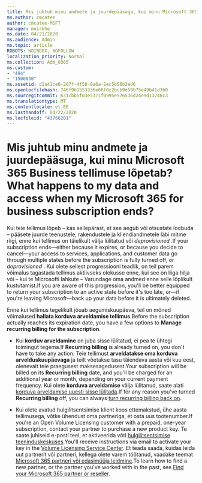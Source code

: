 ```yaml
---
title: Mis juhtub minu andmete ja juurdepääsuga, kui minu Microsoft 365 Business tellimuse lõpetab?
ms.author: cmcatee
author: cmcatee-MSFT
manager: mnirkhe
ms.date: 04/21/2020
ms.audience: Admin
ms.topic: article
ROBOTS: NOINDEX, NOFOLLOW
localization_priority: Normal
ms.collection: Adm_O365
ms.custom:
- "484"
- "1500030"
ms.assetid: d2a41ce0-207f-4f50-8a6a-2ec5b56b3ed6
ms.openlocfilehash: 746f9b1553336e66f0c2bcb9e59b75e49b41d3b0
ms.sourcegitcommit: 631cbb5f03e5371f0995e976536d24e9d13746c3
ms.translationtype: MT
ms.contentlocale: et-EE
ms.lasthandoff: 04/22/2020
ms.locfileid: "43766201"
---
```

# <a name="what-happens-to-my-data-and-access-when-my-microsoft-365-for-business-subscription-ends"></a><span data-ttu-id="833ea-102">Mis juhtub minu andmete ja juurdepääsuga, kui minu Microsoft 365 Business tellimuse lõpetab?</span><span class="sxs-lookup"><span data-stu-id="833ea-102">What happens to my data and access when my Microsoft 365 for business subscription ends?</span></span>

<span data-ttu-id="833ea-103">Kui teie tellimus lõpeb – kas sellepärast, et see aegub või otsustate loobuda – pääsete juurde teenustele, rakendustele ja kliendiandmetele läbi mitme riigi, enne kui tellimus on täielikult välja lülitatud või *deprovisioned* .</span><span class="sxs-lookup"><span data-stu-id="833ea-103">If your subscription ends—either because it expires, or because you decide to cancel—your access to services, applications, and customer data go through multiple states before the subscription is fully turned off, or  *deprovisioned*  .</span></span> <span data-ttu-id="833ea-104">Kui olete sellest progressiooni teadlik, on teil parem võimalus tagastada tellimus aktiivseks olekusse enne, kui see on liiga hilja või – kui te Microsofti lahkute – Varundage oma andmed enne selle lõplikult kustutamist.</span><span class="sxs-lookup"><span data-stu-id="833ea-104">If you are aware of this progression, you'll be better equipped to return your subscription to an active state before it's too late, or—if you're leaving Microsoft—back up your data before it is ultimately deleted.</span></span>
  
<span data-ttu-id="833ea-105">Enne kui tellimus tegelikult jõuab aegumiskuupäeva, teil on mõned võimalused **hallata korduva arveldamise tellimus**.</span><span class="sxs-lookup"><span data-stu-id="833ea-105">Before the subscription actually reaches its expiration date, you have a few options to **Manage recurring billing for the subscription**.</span></span>
  
- <span data-ttu-id="833ea-106">Kui **korduv arveldamine** on juba sisse lülitatud, ei pea te ühtegi toimingut tegema.</span><span class="sxs-lookup"><span data-stu-id="833ea-106">If **Recurring billing** is already turned on, you don't have to take any action.</span></span> <span data-ttu-id="833ea-107">Teie tellimust **arveldatakse oma korduva arvelduskuupäevaga** ja teilt võetakse tasu täiendava aasta või kuu eest, olenevalt teie praegusest maksesagedusest.</span><span class="sxs-lookup"><span data-stu-id="833ea-107">Your subscription will be billed on its **Recurring billing** date, and you'll be charged for an additional year or month, depending on your current payment frequency.</span></span> <span data-ttu-id="833ea-108">Kui olete **korduva arveldamise** välja lülitanud, saate alati [korduva arveldamise uuesti sisse lülitada](https://docs.microsoft.com/office365/admin/subscriptions-and-billing/renew-your-subscription#turn-recurring-billing-off-or-on).</span><span class="sxs-lookup"><span data-stu-id="833ea-108">If for any reason you've turned **Recurring billing** off, you can always [turn recurring billing back on](https://docs.microsoft.com/office365/admin/subscriptions-and-billing/renew-your-subscription#turn-recurring-billing-off-or-on).</span></span>

- <span data-ttu-id="833ea-109">Kui olete avatud hulgilitsentsimise klient koos ettemakstud, ühe aasta tellimusega, võtke ühendust oma partneriga, et osta uus tootenumber.</span><span class="sxs-lookup"><span data-stu-id="833ea-109">If you're an Open Volume Licensing customer with a prepaid, one-year subscription, contact your partner to purchase a new product key.</span></span> <span data-ttu-id="833ea-110">Te saate juhiseid e-posti teel, et aktiveerida võti [hulgilitsentsimise teeninduskeskuses](https://go.microsoft.com/fwlink/p/?LinkID=282016).</span><span class="sxs-lookup"><span data-stu-id="833ea-110">You'll receive instructions via email to activate your key in the [Volume Licensing Service Center](https://go.microsoft.com/fwlink/p/?LinkID=282016).</span></span> <span data-ttu-id="833ea-111">Et teada saada, kuidas leida uut partnerit või partneri, kellega olete varem töötanud, vaadake teemat [Microsoft 365 partneri või edasimüüja leidmine](https://docs.microsoft.com/office365/admin/manage/find-your-partner-or-reseller).</span><span class="sxs-lookup"><span data-stu-id="833ea-111">To learn how to find a new partner, or the partner you've worked with in the past, see [Find your Microsoft 365 partner or reseller](https://docs.microsoft.com/office365/admin/manage/find-your-partner-or-reseller).</span></span>